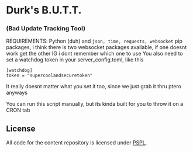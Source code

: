 # Durk's B.U.T.T.
### (Bad Update Tracking Tool)

REQUIREMENTS: Python (duh) and `json, time, requests, websocket` pip packages, i think there is two websocket packages available, if one doesnt work get the other IG i dont remember which one to use
You also need to set a watchdog token in your server_config.toml, like this
```
[watchdog]
token = "supercoolandsecuretoken"
```
It really doesnt matter what you set it too, since we just grab it thru ptero anyways

You can run this script manually, but its kinda built for you to throw it on a CRON tab

## License
All code for the content repository is licensed under [PSPL](https://github.com/Aidenkrz/BUTT?tab=License-1-ov-file).
